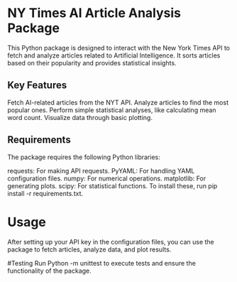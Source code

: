 
# NY Times AI Article Analysis Package


This Python package is designed to interact with the New York Times API to fetch and analyze articles related to Artificial Intelligence. It sorts articles based on their popularity and provides statistical insights.

## Key Features
Fetch AI-related articles from the NYT API.
Analyze articles to find the most popular ones.
Perform simple statistical analyses, like calculating mean word count.
Visualize data through basic plotting.

## Requirements
The package requires the following Python libraries:

requests: For making API requests.
PyYAML: For handling YAML configuration files.
numpy: For numerical operations.
matplotlib: For generating plots.
scipy: For statistical functions.
To install these, run pip install -r requirements.txt.

# Usage
After setting up your API key in the configuration files, you can use the package to fetch articles, analyze data, and plot results.

#Testing
Run Python -m unittest to execute tests and ensure the functionality of the package.
